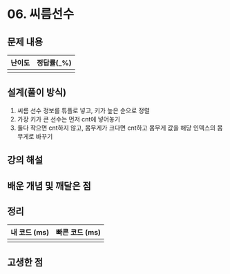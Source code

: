 # 06. 씨름선수

## 문제 내용


| 난이도 | 정답률(\_%) |
| :----: | :---------: |
|        |             |

## 설계(풀이 방식)
1. 씨름 선수 정보를 튜플로 넣고, 키가 높은 순으로 정렬
2. 가장 키가 큰 선수는 먼저 cnt에 넣어놓기
3. 둘다 작으면 cnt하지 않고, 몸무게가 크다면 cnt하고 몸무게 값을 해당 인덱스의 몸무게로 바꾸기

## 강의 해설

## 배운 개념 및 깨달은 점

## 정리

| 내 코드 (ms) | 빠른 코드 (ms) |
| :----------: | :------------: |
|              |                |

## 고생한 점